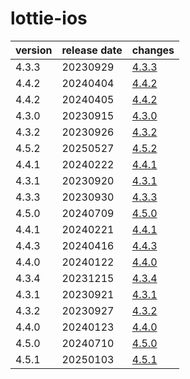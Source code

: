 # lottie-ios	


|version|release date|changes|
|---|---|---|
|4.3.3|20230929|[4.3.3](./4.3.3-20230929.md)|
|4.4.2|20240404|[4.4.2](./4.4.2-20240404.md)|
|4.4.2|20240405|[4.4.2](./4.4.2-20240405.md)|
|4.3.0|20230915|[4.3.0](./4.3.0-20230915.md)|
|4.3.2|20230926|[4.3.2](./4.3.2-20230926.md)|
|4.5.2|20250527|[4.5.2](./4.5.2-20250527.md)|
|4.4.1|20240222|[4.4.1](./4.4.1-20240222.md)|
|4.3.1|20230920|[4.3.1](./4.3.1-20230920.md)|
|4.3.3|20230930|[4.3.3](./4.3.3-20230930.md)|
|4.5.0|20240709|[4.5.0](./4.5.0-20240709.md)|
|4.4.1|20240221|[4.4.1](./4.4.1-20240221.md)|
|4.4.3|20240416|[4.4.3](./4.4.3-20240416.md)|
|4.4.0|20240122|[4.4.0](./4.4.0-20240122.md)|
|4.3.4|20231215|[4.3.4](./4.3.4-20231215.md)|
|4.3.1|20230921|[4.3.1](./4.3.1-20230921.md)|
|4.3.2|20230927|[4.3.2](./4.3.2-20230927.md)|
|4.4.0|20240123|[4.4.0](./4.4.0-20240123.md)|
|4.5.0|20240710|[4.5.0](./4.5.0-20240710.md)|
|4.5.1|20250103|[4.5.1](./4.5.1-20250103.md)|
